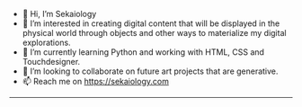 * 👋 Hi, I’m Sekaiology
* 👀 I’m interested in creating digital content that will be displayed in the physical world through objects and other ways to materialize my digital explorations.
* 🌱 I’m currently learning Python and working with HTML, CSS and Touchdesigner.
* 💞️ I’m looking to collaborate on future art projects that are generative.
* 📫 Reach me on https://sekaiology.com

******
